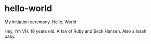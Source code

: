 # hello-world
My initiation ceremony. Hello, World.

Hey, I'm VH. 18 years old. A fan of Ruby and Beck Hansen. Also a losah baby.
